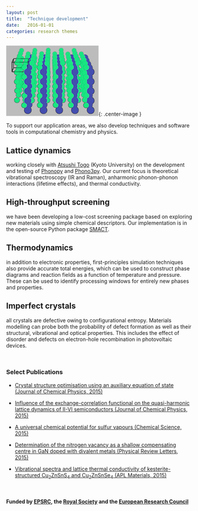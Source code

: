 ```yaml
---
layout: post
title:  "Technique development"
date:   2016-01-01 
categories: research themes
---
```


![](/gifs/sns2.gif){: .center-image }

To support our application areas, we also develop techniques and software tools in computational chemistry and physics. 

## Lattice dynamics
working closely with [Atsushi Togo](http://atztogo.github.io/) (Kyoto University) on the development and testing of [Phonopy](http://atztogo.github.io/phonopy/) and [Phono3py](http://atztogo.github.io/phono3py/). Our current focus is theoretical vibrational spectroscopy (IR and Raman), anharmonic phonon-phonon interactions (lifetime effects), and thermal conductivity. 

## High-throughput screening
we have been developing a low-cost screening package based on exploring new materials using simple chemical descriptors. Our implementation is in the open-source Python package [SMACT](https://github.com/WMD-group/SMACT).


## Thermodynamics
in addition to electronic properties, first-principles simulation techniques also provide accurate total energies, which can be used to construct phase diagrams and reaction fields 
as a function of temperature and pressure. 
These can be used to identify processing windows for entirely new phases and properties. 

## Imperfect crystals 
all crystals are defective owing to configurational entropy. Materials modelling can probe both the probability of defect formation as well as their structural, vibrational and optical properties.
This includes the effect of disorder and defects on electron-hole recombination in photovoltaic devices.

<br>

### Select Publications

- [Crystal structure optimisation using an auxiliary equation of state (Journal of Chemical Physics, 2015)](http://dx.doi.org/10.1063/1.4934716)

- [Influence of the exchange-correlation functional on the quasi-harmonic lattice dynamics of II-VI semiconductors (Journal of Chemical Physics, 2015)](http://dx.doi.org/10.1063/1.4928058)

- [A universal chemical potential for sulfur vapours (Chemical Science, 2015)](http://dx.doi.org/10.1039/c5sc03088a)

- [Determination of the nitrogen vacancy as a shallow compensating centre in GaN doped with divalent metals (Physical Review Letters, 2015)](http://dx.doi.org/10.1103/PhysRevLett.114.016405)

- [Vibrational spectra and lattice thermal conductivity of kesterite-structured Cu<sub>2</sub>ZnSnS<sub>4</sub> and Cu<sub>2</sub>ZnSnSe<sub>4</sub> (APL Materials, 2015)](http://dx.doi.org/10.1063/1.4917044)

<br>

#### Funded by [EPSRC](http://gow.epsrc.ac.uk/NGBOViewPerson.aspx?PersonId=-250227), the [Royal Society](https://royalsociety.org/grants-schemes-awards/grants/university-research/) and the [European Research Council](https://erc.europa.eu/)
